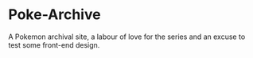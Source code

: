 # Poke-Archive
A Pokemon archival site, a labour of love for the series and an excuse to test some front-end design.

